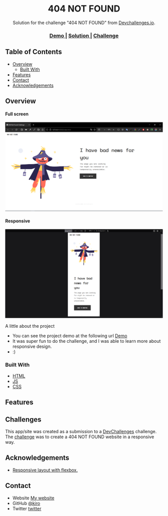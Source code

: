 <!-- Please update value in the {}  -->

<h1 align="center">404 NOT FOUND</h1>

<div align="center">
   Solution for the challenge "404 NOT FOUND" from  <a href="http://devchallenges.io" target="_blank">Devchallenges.io</a>.
</div>

<div align="center">
  <h3>
    <a href="https://404-not-found-indol.vercel.app/">
      Demo
    </a>
    <span> | </span>
    <a href="https://github.com/ever2402/404-Not-Found-Challenge">
      Solution
    </a>
    <span> | </span>
    <a href="https://devchallenges.io/challenges/wBunSb7FPrIepJZAg0sY">
      Challenge
    </a>
  </h3>
</div>

<!-- TABLE OF CONTENTS -->

## Table of Contents

- [Overview](#overview)
  - [Built With](#built-with)
- [Features](#features)
- [Contact](#contact)
- [Acknowledgements](#acknowledgements)

<!-- OVERVIEW -->

## Overview
#### Full screen
![screenshot](overview/Captura%20de%20pantalla%20(111).png)
#### Responsive
![screenshot](overview/Captura%20de%20pantalla%20(110).png)

A little about the project

- You can see the project demo at the following url [Demo](https://404-not-found-indol.vercel.app/)
- It was super fun to do the challenge, and I was able to learn more about responsive design.
- :)

### Built With

<!-- This section should list any major frameworks that you built your project using. Here are a few examples.-->

- [HTML](https://developer.mozilla.org/es/docs/Web/HTML)
- [JS](https://developer.mozilla.org/es/docs/Web/JavaScript)
- [CSS](https://developer.mozilla.org/es/docs/Web/CSS)

## Features
## Challenges
<!-- List the features of your application or follow the template. Don't share the figma file here :) -->

This app/site was created as a submission to a [DevChallenges](https://devchallenges.io/challenges) challenge. The [challenge](https://devchallenges.io/challenges/wBunSb7FPrIepJZAg0sY) was to create a 404 NOT FOUND website in a responsive way.


## Acknowledgements

<!-- This section should list any articles or add-ons/plugins that helps you to complete the project. This is optional but it will help you in the future. For exmpale -->

- [Responsive layout with flexbox.](https://www.w3schools.com/css/css3_flexbox.asp)

## Contact

- Website [My website](https://kiro.vercel.app)
- GitHub [@kiro](https://github.com/ever2402)
- Twitter [twitter](https://twitter.com/bigan24?t=7ybeTeZZZYahG1juvyO-Rg&s=09)
